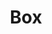 ---
title: Box
tags: ["box", "container", "package", "parcel", "storage", "carton", "shipping"]
icon: box
svg: '<svg xmlns="http://www.w3.org/2000/svg" width="24" height="24" fill="none" viewBox="0 0 24 24" stroke-width="1.5" stroke-linecap="round" stroke-linejoin="round" stroke="currentColor"><path d="m12 21 8.131-4.208c.316-.164.474-.245.589-.366a1 1 0 0 0 .226-.373c.054-.159.054-.336.054-.692V7.533M12 21l-8.131-4.208c-.316-.164-.474-.245-.589-.366a1 1 0 0 1-.226-.373C3 15.894 3 15.716 3 15.359V7.533M12 21v-9.063m9-4.404-9 4.404m9-4.404-8.27-4.28c-.267-.138-.4-.208-.541-.235a1 1 0 0 0-.378 0c-.14.027-.274.097-.542.235L3 7.533m0 0 9 4.404"/></svg>'
---